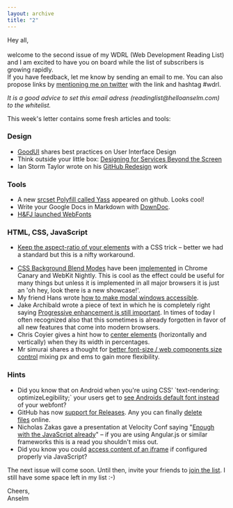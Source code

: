 ```yaml
---
layout: archive
title: "2"
---
```


<p>Hey all,<br><br>
welcome to the second issue of my WDRL (Web Development Reading List) and I am excited to have you on board while the list of subscribers is growing rapidly.<br>
If you have feedback, let me know by sending an email to me. You can also propose links by <a href="https://twitter.com/helloanselm">mentioning me on twitter</a> with the link and hashtag #wdrl.</p>

<p><i>It is a good advice to set this email adress (readinglist@helloanselm.com) to the whitelist.</i></p>

<p>This week's letter contains some fresh articles and tools:<br>

<h3>Design</h3>
<ul>
	<li><a href="http://www.goodui.org/">GoodUI</a> shares best practices on User Interface Design</li>
	<li>Think outside your little box: <a href="http://alistapart.com/article/designing-for-services-beyond-the-screen">Designing for Services Beyond the Screen</a></li>
	<li>Ian Storm Taylor wrote on his <a href="http://ianstormtaylor.com/refactoring-githubs-design/">GitHub Redesign</a> work</li>
</ul>

<h3>Tools</h3>
<ul>
	<li>A new <a href="http://eightmedia.github.io/yass.js/">srcset Polyfill called Yass</a> appeared on github. Looks cool!</li>
	<li>Write your Google Docs in Markdown with <a href="http://marksteve.com/downdoc/">DownDoc</a>.</li>
	<li><a href="http://www.typography.com/cloud/the-fonts/">H&amp;FJ launched WebFonts</a></li>
</ul>

<h3>HTML, CSS, JavaScript</h3>
<ul>
	<li><a href="http://www.mademyday.de/css-height-equals-width-with-pure-css.html">Keep the aspect-ratio of your elements</a> with a CSS trick – better we had a standard but this is a nifty workaround.</li>
</ul>
<ul>
	<li><a href="http://dev.w3.org/fxtf/compositing-1/">CSS Background Blend Modes</a> have been <a href="http://blogs.adobe.com/webplatform/2013/06/24/css-background-blend-modes-are-now-available-in-chrome-canary-and-webkit-nightly/">implemented</a> in Chrome Canary and WebKit Nightly. This is cool as the effect could be useful for many things but unless it is implemented in all major browsers it is just an 'oh hey, look there is a new showcase!'.</li>
	<li>My friend Hans wrote <a href="http://drublic.de/blog/accessible-dialogs-modals/">how to make modal windows accessible</a>.</li>
	<li>Jake Archibald wrote a piece of text in which he is completely right saying <a href="http://jakearchibald.com/2013/progressive-enhancement-still-important/">Progressive enhancement is still important</a>. In times of today I often recognized also that this sometimes is already forgotten in favor of all new features that come into modern browsers.</li>
	<li>Chris Coyier gives a hint how to <a href="http://css-tricks.com/centering-percentage-widthheight-elements/">center elements</a> (horizontally and vertically) when they its width in percentages.&nbsp;</li>
	<li>Mr simurai shares a thought for <a href="https://medium.com/p/8f433689736f">better font-size / web components size control</a> mixing px and ems to gain more flexibility.</li>
</ul>

<h3>Hints</h3>
<ul>
	<li>Did you know that on Android when you're using CSS' `text-rendering: optimizeLegibility;` your users get to <a href="https://twitter.com/Fyrd/status/349367667410485248">see Androids default font instead</a> of your webfont?</li>
	<li>GitHub has now <a href="https://github.com/blog/1547-release-your-software">support for Releases</a>. Any you can finally <a href="https://github.com/blog/1545-deleting-files-on-github">delete files</a>&nbsp;online.</li>
	<li>Nicholas Zakas gave a presentation at Velocity Conf saying "<a href="http://de.slideshare.net/nzakas/enough-withthejavascriptalready">Enough with the JavaScript already</a>" – if you are using Angular.js or similar frameworks this is a read you shouldn't miss out.</li>
	<li>Did you know you could <a href="https://developer.mozilla.org/en-US/docs/Web/HTML/Element/iframe#attr-srcdoc">access content of an iframe</a> if configured properly via JavaScript?</li>
</ul>

<p>The next issue will come soon. Until then, invite your friends to <a href="http://wdrl.helloanselm.com/">join the list</a>. I still have some space left in my list :-)</p>

<p>Cheers,<br>
	Anselm</p>
